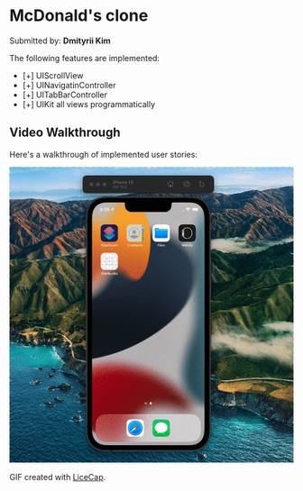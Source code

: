 # McDonald's clone

Submitted by: **Dmityrii Kim**

The following features are implemented:

* [+] UIScrollView
* [+] UINavigatinController
* [+] UITabBarController
* [+] UIKit all views programmatically

## Video Walkthrough

Here's a walkthrough of implemented user stories:

<img src='https://github.com/MityaKimchanskii/Starbucks/blob/main/Starbucks.gif' title='Video Walkthrough' width='' alt='Video Walkthrough' />

GIF created with [LiceCap](http://www.cockos.com/licecap/).

    
